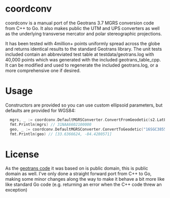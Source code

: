 
coordconv
=========

coordconv is a manual port of the Geotrans 3.7 MGRS conversion code from C++ to
Go. It also makes public the UTM and UPS converters as well as the underlying
transverse mercator and polar stereographic projections.

It has been tested with 4million+ points uniformly spread across the globe and
returns identical results to the standard Geotrans library.  The unit tests
included contain an abbreviated test table at testdata/geotrans.log with 40,000
points which was generated with the included geotrans_table_cpp.  It can be
modified and used to regenerate the included geotrans.log, or a more
comprehensive one if desired.

Usage
=====

Constructors are provided so you can use custom ellipsoid parameters, but defaults are
provided for WGS84:

```go
  mgrs, _ := coordconv.DefaultMGRSConverter.ConvertFromGeodetic(s2.LatLngFromDegrees(0, 0), 5)
  fmt.Println(mgrs) // 31NAA6602100000
  geo, _ := coordconv.DefaultMGRSConverter.ConvertToGeodetic("16SGC3855124838")
  fmt.Println(geo) // [33.6366624, -84.4280571]
```

License
=======

As the [geotrans code](http://earth-info.nga.mil/GandG/update/index.php?action=home#tab_wgs84-data) it was based on is public domain, this is public domain as
well.  I've only done a straight forward port from C++ to Go, making some minor
changes along the way to make it behave a bit more like like standard Go code
(e.g. returning an error when the C++ code threw an exception)

